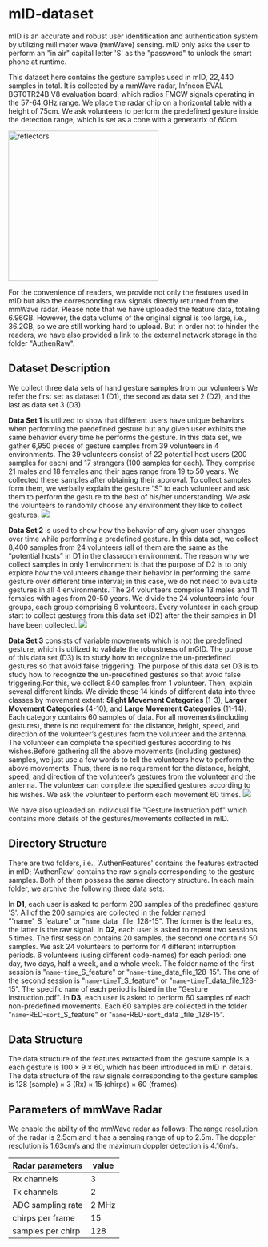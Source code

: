 # mID-dataset

mID is an accurate and robust user identification and authentication system by utilizing millimeter wave (mmWave) sensing. mID only asks the user to perform an "in air" capital letter 'S' as the "password" to unlock the smart phone at runtime. 

This dataset here contains the gesture samples used in mID, 22,440 samples in total. It is collected by a mmWave radar, Infneon EVAL BGT0TR24B V8 evaluation board, which radios FMCW signals operating in the 57-64 GHz range. We place the radar chip on a horizontal table with a height of 75cm. We ask volunteers to perform the predefined gesture inside the detection range, which is set as a cone with a generatrix of 60cm.

<img src="https://github.com/mID-dataset/mID-dataset/tree/main/README_md_files/image (2).png" width="300"  alt="reflectors"/><br/>

For the convenience of readers, we provide not only the features used in mID but also the corresponding raw signals directly returned from the mmWave radar. Please note that we have uploaded the feature data, totaling 6.96GB. However, the data volume of the original signal is too large, i.e., 36.2GB, so we are still working hard to upload. But in order not to hinder the readers, we have also provided a link to the external network storage in the folder "AuthenRaw".

## Dataset Description
We collect three data sets of hand gesture samples from our volunteers.We refer the first set as dataset 1 (D1), the second as data set 2 (D2), and the last as data set 3 (D3).

**Data Set 1** is utilized to show that different users have unique behaviors when performing the predefined gesture but any given user exhibits the same behavior every time he performs the gesture. In this data set, we gather 6,950 pieces of gesture samples from 39 volunteers in 4 environments. The 39 volunteers consist of 22 potential host users (200 samples for each) and 17 strangers (100 samples for each). They comprise 21 males and 18 females and their ages range from 19 to 50 years. We collected these samples after obtaining their approval. To collect samples form them, we verbally explain the gesture “S” to each volunteer and ask them to perform the gesture to the best of his/her understanding. We ask the volunteers to randomly choose any environment they like to collect gestures.
![](README_md_files%5Cimage%20%286%29.png?v=1&type=image)

**Data Set 2** is used to show how the behavior of any given user changes over time while performing a predefined gesture. In this data set, we collect 8,400 samples from 24 volunteers (all of them are the same as the “potential hosts” in D1 in the classroom environment. The reason why we collect samples in only 1 environment
is that the purpose of D2 is to only explore how the volunteers change their behavior in performing the same gesture over different time interval; in this case, we do not need to evaluate gestures in all 4 environments. The 24 volunteers comprise 13 males and 11 females with ages from 20-50 years. We divide the 24 volunteers into four groups, each group comprising 6 volunteers. Every volunteer in each group start to collect gestures from this data set (D2) after the their samples in D1 have been collected.
![](README_md_files%5Cimage%20%284%29.png?v=1&type=image)

**Data Set 3** consists of variable movements which is not the predefined gesture, which is utilized to validate the robustness of mGID. The purpose of this data set (D3) is to study how to recognize the un-predefined gestures so that avoid false triggering. The purpose of this data set D3 is to study how to recognize the un-predefined gestures so that avoid false triggering.For this, we collect 840 samples from 1 volunteer. Then, explain several different kinds. We divide these 14 kinds of different data into three classes by movement extent: **Slight Movement Categories** (1-3), **Larger Movement Categories** (4-10), and **Large Movement Categories** (11-14). Each category contains 60 samples of data. For all movements(including gestures), there is no requirement for the distance, height, speed, and direction of the volunteer’s gestures from the volunteer and the antenna. The volunteer can complete the specified gestures according to his wishes.Before gathering all the above movements (including gestures) samples, we just use a few words to tell the volunteers how to perform the above movements. Thus, there is no requirement for the distance, height, speed, and direction of the volunteer’s gestures from the volunteer and the antenna. The volunteer can complete the specified gestures according to his wishes. We ask the volunteer to perform each movement 60 times.
![](README_md_files%5Cimage%20%285%29.png?v=1&type=image)

We have also uploaded an individual file "Gesture Instruction.pdf" which contains more details of the gestures/movements collected in mID.

## Directory Structure
There are two folders, i.e., 'AuthenFeatures' contains the features extracted in mID; 'AuthenRaw' contains the raw signals corresponding to the gesture samples. Both of them possess the same directory structure.
In each main folder, we archive the following three data sets:

In **D1**, each user is asked to perform 200 samples of the predefined gesture 'S'. All of the 200 samples are collected in the folder named "'name'_S_feature" or "`name`_data _file _128-15". The former is the features, the latter is the raw signal.
In **D2**, each user is asked to repeat two sessions 5 times. The first session contains 20 samples, the second one contains 50 samples. We ask 24 volunteers to perform for 4 different interruption periods. 6 volunteers (using different code-names) for each period: one day, two days, half a week, and a whole week. The folder name of the first session is "`name`-`time`_S_feature" or "`name`-`time`_data_file_128-15". The one of the second session is "`name`-`time`T_S_feature" or "`name`-`time`T_data_file_128-15". The specific `name` of each period is listed in the "Gesture Instruction.pdf".
In **D3**, each user is asked to perform 60 samples of each non-predefined movements. Each 60 samples are collected in the folder "`name`-RED-`sort`_S_feature" or "`name`-RED-`sort`_data _file _128-15".


## Data Structure
The data structure of the features extracted from the gesture sample is a each gesture is 100 × 9 × 60, which has been introduced in mID in details.
The data structure of the raw signals corresponding to the gesture samples is 128 (sample) × 3 (Rx) × 15 (chirps) × 60 (frames).


## Parameters of mmWave Radar

We enable the ability of the mmWave radar as follows: The range resolution of the radar is 2.5cm and it has a sensing range of up to 2.5m. The doppler resolution is 1.63cm/s and the maximum doppler detection is 4.16m/s.

|Radar parameters|value  |
|--|--|
|Rx channels|3|
|Tx channels|2|
|ADC sampling rate|2 MHz|
|chirps per frame|15|
|samples per chirp|128|
